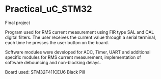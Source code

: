 # Practical_uC_STM32
Final project

Program used for RMS current measurement using FIR type SAL and CAL digital filters.
The user receives the current value through a serial terminal, each time he presses the user button on the board.

Software modules were developed for ADC, Timer, UART and additional specific modules for RMS current measurement, implementation of software debouncing and non-blocking delays.

Board used: STM32F411CEU6 Black Pill 
